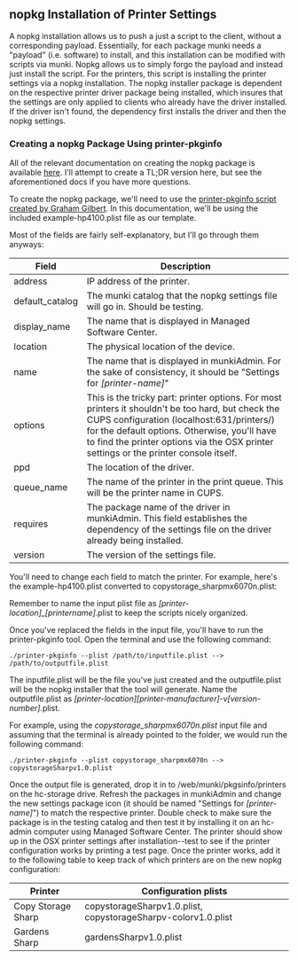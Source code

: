 ## nopkg Installation of Printer Settings

A nopkg installation allows us to push a just a script to the client, without a corresponding payload. Essentially, for each package munki needs a "payload" (i.e. software) to install, and this installation can be modified with scripts via munki. Nopkg allows us to simply forgo the payload and instead just install the script. For the printers, this script is installing the printer settings via a nopkg installation. The nopkg installer package is dependent on the respective printer driver package being installed, which insures that the settings are only applied to clients who already have the driver installed. If the driver isn't found, the dependency first installs the driver and then the nopkg settings.


### Creating a nopkg Package Using printer-pkginfo

All of the relevant documentation on creating the nopkg package is available [here](https://github.com/munki/munki/wiki/Managing-Printers-With-Munki). I'll attempt to create a TL;DR version here, but see the aforementioned docs if you have more questions.


To create the nopkg package, we'll need to use the [printer-pkginfo script created by Graham Gilbert](https://github.com/grahamgilbert/printer-pkginfo). In this documentation, we'll be using the included example-hp4100.plist file as our template.


Most of the fields are fairly self-explanatory, but I'll go through them anyways:

| Field         | Description                                                                                                                                                                                                                                                              |
|-----------------|------------------------------------------------------------------------------------------------------------------------------------------------------------------------------------------------------------------------------------------------------------------------------------------
| address         | IP address of the printer.
| default_catalog | The munki catalog that the nopkg settings file will go in. Should be testing.                                                                                                                                                                                                        |
| display_name    | The name that is displayed in Managed Software Center.                                                                                                                                                                                                                                   |
| location        | The physical location of the device.                                                                                                                                                                                                                                                     |
| name            | The name that is displayed in munkiAdmin. For the sake of consistency, it should be "Settings for *[printer-name]*"                                                                                                                                                                                                                                                |
| options         | This is the tricky part: printer options. For most printers it shouldn't be too hard, but check the CUPS configuration (localhost:631/printers/) for the default options. Otherwise, you'll have to find the printer options via the OSX printer settings or the printer console itself. |
| ppd             | The location of the driver.                                                                                                                                                                                                                                                              |
| queue_name      | The name of the printer in the print queue. This will be the printer name in CUPS.                                                                                                                                                                                                                                              |
| requires        | The package name of the driver in munkiAdmin. This field establishes the dependency of the settings file on the driver already being installed.                                                                                                                                                                                                                                            |
| version         | The version of the settings file.                                                                                                                                                                                                                                                        |

You'll need to change each field to match the printer. For example, here's the example-hp4100.plist converted to copystorage_sharpmx6070n.plist:



Remember to name the input plist file as *[printer-location]_[printername]*.plist to keep the scripts nicely organized.


Once you've replaced the fields in the input file, you'll have to run the printer-pkginfo tool. Open the terminal and use the following command:

    ./printer-pkginfo --plist /path/to/inputfile.plist --> /path/to/outputfile.plist    

The inputfile.plist will be the file you've just created and the outputfile.plist will be the nopkg installer that the tool will generate. Name the outputfile.plist as *[printer-location][printer-manufacturer]-v[version-number]*.plist.

For example, using the *copystorage_sharpmx6070n.plist* input file and assuming that the terminal is already pointed to the folder, we would run the following command:

    ./printer-pkginfo --plist copystorage_sharpmx6070n --> copystorageSharpv1.0.plist


Once the output file is generated, drop it in to /web/munki/pkgsinfo/printers on the hc-storage drive. Refresh the packages in munkiAdmin and change the new settings package icon (it should be named "Settings for *[printer-name]*") to match the respective printer. Double check to make sure the package is in the testing catalog and then test it by installing it on an hc-admin computer using Managed Software Center. The printer should show up in the OSX printer settings after installation--test to see if the printer configuration works by printing a test page. Once the printer works, add it to the following table to keep track of which printers are on the new nopkg configuration:


| Printer            | Configuration plists                                          |
|--------------------|---------------------------------------------------------------|
| Copy Storage Sharp | copystorageSharpv1.0.plist, copystorageSharpv-colorv1.0.plist |
| Gardens Sharp      | gardensSharpv1.0.plist                                        |
